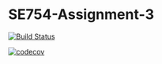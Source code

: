 # SE754-Assignment-3

[![Build Status](https://travis-ci.com/lirenn/SE754-Assignment-3.svg?token=wThK62sz1pkFtgyE7wLJ&branch=master)](https://travis-ci.com/lirenn/SE754-Assignment-3)

[![codecov](https://codecov.io/gh/lirenn/SE754-Assignment-3/branch/master/graph/badge.svg)](https://codecov.io/gh/lirenn/SE754-Assignment-3)

